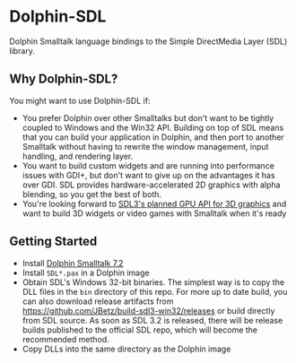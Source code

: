 # Dolphin-SDL
Dolphin Smalltalk language bindings to the Simple DirectMedia Layer (SDL) library.

## Why Dolphin-SDL?

You might want to use Dolphin-SDL if:

* You prefer Dolphin over other Smalltalks but don't want to be tightly coupled to Windows and the Win32 API. Building on top of SDL means that you can build your application in Dolphin, and then port to another Smalltalk without having to rewrite the window management, input handling, and rendering layer.
* You want to build custom widgets and are running into performance issues with GDI+, but don't want to give up on the advantages it has over GDI. SDL provides hardware-accelerated 2D graphics with alpha blending, so you get the best of both.
* You're looking forward to [SDL3's planned GPU API for 3D graphics](https://www.patreon.com/posts/new-project-top-58563886) and want to build 3D widgets or video games with Smalltalk when it's ready

## Getting Started
* Install [Dolphin Smalltalk 7.2](https://github.com/dolphinsmalltalk/Dolphin)
* Install `SDL*.pax` in a Dolphin image
* Obtain SDL's Windows 32-bit binaries. The simplest way is to copy the DLL files in the `bin` directory of this repo. For more up to date build, you can also download release artifacts from https://github.com/JBetz/build-sdl3-win32/releases or build directly from SDL source. As soon as SDL 3.2 is released, there will be release builds published to the official SDL repo, which will become the recommended method.
* Copy DLLs into the same directory as the Dolphin image

